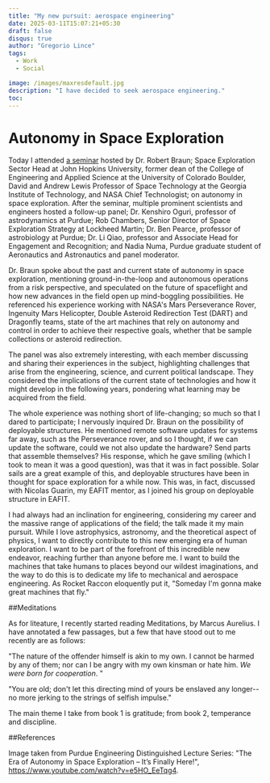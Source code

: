 ```yaml
---
title: "My new pursuit: aerospace engineering"
date: 2025-03-11T15:07:21+05:30
draft: false 
disqus: true
author: "Gregorio Lince"
tags:
  - Work
  - Social

image: /images/maxresdefault.jpg
description: "I have decided to seek aerospace engineering."
toc:
---
```


# Autonomy in Space Exploration

Today I attended [a seminar](https://www.youtube.com/watch?v=e5HO_EeTqg4) hosted by Dr. Robert Braun; Space Exploration Sector Head at John Hopkins University, former dean of the College of Engineering and Applied Science at the University of Colorado Boulder, David and Andrew Lewis Professor of Space Technology at the Georgia Institute of Technology, and NASA Chief Technologist; on autonomy in space exploration. After the seminar, multiple prominent scientists and engineers hosted a follow-up panel; Dr. Kenshiro Oguri, professor of astrodynamics at Purdue; Rob Chambers, Senior Director of Space Exploration Strategy at Lockheed Martin; Dr. Ben Pearce, professor of astrobiology at Purdue; Dr. Li Qiao, professor and Associate Head for Engagement and Recognition; and Nadia Numa, Purdue graduate student of Aeronautics and Astronautics and panel moderator. 

Dr. Braun spoke about the past and current state of autonomy in space exploration, mentioning ground-in-the-loop and autonomous operations from a risk perspective, and speculated on the future of spaceflight and how new advances in the field open up mind-boggling possibilities. He referenced his experience working with NASA's Mars Perseverance Rover, Ingenuity Mars Helicopter, Double Asteroid Redirection Test (DART) and Dragonfly teams, state of the art machines that rely on autonomy and control in order to achieve their respective goals, whether that be sample collections or asteroid redirection.

The panel was also extremely interesting, with each member discussing and sharing their experiences in the subject, highlighting challenges that arise from the engineering, science, and current political landscape. They considered the implications of the current state of technologies and how it might develop in the following years, pondering what learning may be acquired from the field.

The whole experience was nothing short of life-changing; so much so that I dared to participate; I nervously inquired Dr. Braun on the possibility of deployable structures. He mentioned remote software updates for systems far away, such as the Perseverance rover, and so I thought, if we can update the software, could we not also update the hardware? Send parts that assemble themselves? His response, which he gave smiling (which I took to mean it was a good question), was that it was in fact possible. Solar sails are a great example of this, and deployable structures have been in thought for space exploration for a while now. This was, in fact, discussed with Nicolas Guarin, my EAFIT mentor, as I joined his group on deployable structure in EAFIT.

I had always had an inclination for engineering, considering my career and the massive range of applications of the field; the talk made it my main pursuit. While I love astrophysics, astronomy, and the theoretical aspect of physics, I want to directly contribute to this new emerging era of human exploration. I want to be part of the forefront of this incredible new endeavor, reaching further than anyone before me. I want to build the machines that take humans to places beyond our wildest imaginations, and the way to do this is to dedicate my life to mechanical and aerospace engineering. As Rocket Raccon eloquently put it, "Someday I'm gonna make great machines that fly."

##Meditations

As for liteature, I recently started reading Meditations, by Marcus Aurelius. I have annotated a few passages, but a few that have stood out to me recently are as follows: 

"The nature of the offender himself is akin to my own. I cannot be harmed by any of them; nor can I be angry with my own kinsman or hate him. *We were born for cooperation*. "

"You are old; don't let this directing mind of yours be enslaved any longer-- no more jerking to the strings of selfish impulse."

The main theme I take from book 1 is gratitude; from book 2, temperance and discipline.

##References

Image taken from Purdue Engineering Distinguished Lecture Series: "The Era of Autonomy in Space Exploration –
It’s Finally Here!", https://www.youtube.com/watch?v=e5HO_EeTqg4.